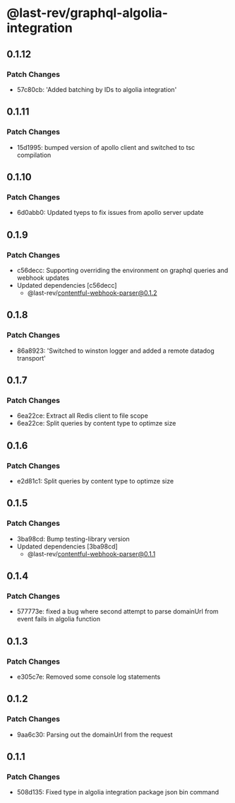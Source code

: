 # @last-rev/graphql-algolia-integration

## 0.1.12

### Patch Changes

- 57c80cb: 'Added batching by IDs to algolia integration'

## 0.1.11

### Patch Changes

- 15d1995: bumped version of apollo client and switched to tsc compilation

## 0.1.10

### Patch Changes

- 6d0abb0: Updated tyeps to fix issues from apollo server update

## 0.1.9

### Patch Changes

- c56decc: Supporting overriding the environment on graphql queries and webhook updates
- Updated dependencies [c56decc]
  - @last-rev/contentful-webhook-parser@0.1.2

## 0.1.8

### Patch Changes

- 86a8923: 'Switched to winston logger and added a remote datadog transport'

## 0.1.7

### Patch Changes

- 6ea22ce: Extract all Redis client to file scope
- 6ea22ce: Split queries by content type to optimze size

## 0.1.6

### Patch Changes

- e2d81c1: Split queries by content type to optimze size

## 0.1.5

### Patch Changes

- 3ba98cd: Bump testing-library version
- Updated dependencies [3ba98cd]
  - @last-rev/contentful-webhook-parser@0.1.1

## 0.1.4

### Patch Changes

- 577773e: fixed a bug where second attempt to parse domainUrl from event fails in algolia function

## 0.1.3

### Patch Changes

- e305c7e: Removed some console log statements

## 0.1.2

### Patch Changes

- 9aa6c30: Parsing out the domainUrl from the request

## 0.1.1

### Patch Changes

- 508d135: Fixed type in algolia integration package json bin command
